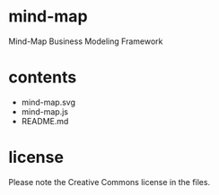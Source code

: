 mind-map
=

Mind-Map Business Modeling Framework

contents
=

* mind-map.svg
* mind-map.js
* README.md

license
=

Please note the Creative Commons license in the files.
